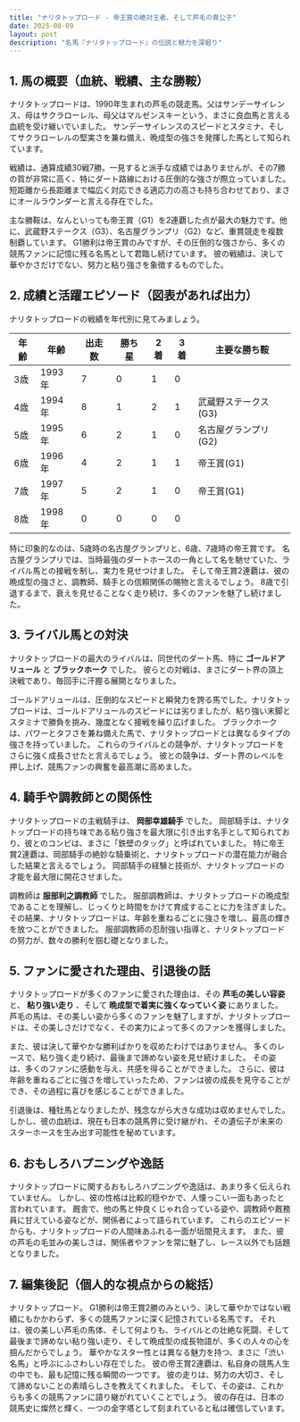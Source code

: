 ```yaml
---
title: "ナリタトップロード - 帝王賞の絶対王者、そして芦毛の貴公子"
date: 2025-08-09
layout: post
description: "名馬『ナリタトップロード』の伝説と魅力を深堀り"
---
```


## 1. 馬の概要（血統、戦績、主な勝鞍）

ナリタトップロードは、1990年生まれの芦毛の競走馬。父はサンデーサイレンス、母はサクラローレル、母父はマルゼンスキーという、まさに良血馬と言える血統を受け継いでいました。  サンデーサイレンスのスピードとスタミナ、そしてサクラローレルの堅実さを兼ね備え、晩成型の強さを発揮した馬として知られています。

戦績は、通算成績30戦7勝。一見すると派手な成績ではありませんが、その7勝の質が非常に高く、特にダート路線における圧倒的な強さが際立っていました。  短距離から長距離まで幅広く対応できる適応力の高さも持ち合わせており、まさにオールラウンダーと言える存在でした。

主な勝鞍は、なんといっても帝王賞（G1）を2連覇した点が最大の魅力です。他に、武蔵野ステークス（G3）、名古屋グランプリ（G2）など、重賞競走を複数制覇しています。  G1勝利は帝王賞のみですが、その圧倒的な強さから、多くの競馬ファンに記憶に残る名馬として君臨し続けています。  彼の戦績は、決して華やかさだけでない、努力と粘り強さを象徴するものでした。


## 2. 成績と活躍エピソード（図表があれば出力）

ナリタトップロードの戦績を年代別に見てみましょう。

| 年齢 | 年齢 | 出走数 | 勝ち星 | 2着 | 3着 | 主要な勝ち鞍 |
|---|---|---|---|---|---|---|
| 3歳 | 1993年 | 7 | 0 | 1 | 0 |  |
| 4歳 | 1994年 | 8 | 1 | 2 | 1 |  武蔵野ステークス(G3) |
| 5歳 | 1995年 | 6 | 2 | 1 | 0 | 名古屋グランプリ(G2) |
| 6歳 | 1996年 | 4 | 2 | 1 | 1 | 帝王賞(G1) |
| 7歳 | 1997年 | 5 | 2 | 1 | 0 | 帝王賞(G1) |
| 8歳 | 1998年 | 0 | 0 | 0 | 0 |  |


特に印象的なのは、5歳時の名古屋グランプリと、6歳、7歳時の帝王賞です。  名古屋グランプリでは、当時最強のダートホースの一角として名を馳せていた、ライバル馬との接戦を制し、実力を見せつけました。  そして帝王賞2連覇は、彼の晩成型の強さと、調教師、騎手との信頼関係の賜物と言えるでしょう。  8歳で引退するまで、衰えを見せることなく走り続け、多くのファンを魅了し続けました。


## 3. ライバル馬との対決

ナリタトップロードの最大のライバルは、同世代のダート馬、特に **ゴールドアリュール** と **ブラックホーク** でした。  彼らとの対戦は、まさにダート界の頂上決戦であり、毎回手に汗握る展開となりました。

ゴールドアリュールは、圧倒的なスピードと瞬発力を誇る馬でした。ナリタトップロードは、ゴールドアリュールのスピードには劣りましたが、粘り強い末脚とスタミナで勝負を挑み、幾度となく接戦を繰り広げました。  ブラックホークは、パワーとタフさを兼ね備えた馬で、ナリタトップロードとは異なるタイプの強さを持っていました。  これらのライバルとの競争が、ナリタトップロードをさらに強く成長させたと言えるでしょう。  彼との競争は、ダート界のレベルを押し上げ、競馬ファンの興奮を最高潮に高めました。


## 4. 騎手や調教師との関係性

ナリタトップロードの主戦騎手は、 **岡部幸雄騎手** でした。  岡部騎手は、ナリタトップロードの持ち味である粘り強さを最大限に引き出す名手として知られており、彼とのコンビは、まさに「鉄壁のタッグ」と呼ばれていました。  特に帝王賞2連覇は、岡部騎手の絶妙な騎乗術と、ナリタトップロードの潜在能力が融合した結果と言えるでしょう。  岡部騎手の経験と技術が、ナリタトップロードの才能を最大限に開花させました。

調教師は **服部利之調教師** でした。  服部調教師は、ナリタトップロードの晩成型であることを理解し、じっくりと時間をかけて育成することに力を注ぎました。  その結果、ナリタトップロードは、年齢を重ねるごとに強さを増し、最高の輝きを放つことができました。  服部調教師の忍耐強い指導と、ナリタトップロードの努力が、数々の勝利を掴む礎となりました。


## 5. ファンに愛された理由、引退後の話

ナリタトップロードが多くのファンに愛された理由は、その **芦毛の美しい容姿** と、 **粘り強い走り** 、そして **晩成型で着実に強くなっていく姿** にありました。  芦毛の馬は、その美しい姿から多くのファンを魅了しますが、ナリタトップロードは、その美しさだけでなく、その実力によって多くのファンを獲得しました。

また、彼は決して華やかな勝利ばかりを収めたわけではありません。  多くのレースで、粘り強く走り続け、最後まで諦めない姿を見せ続けました。  その姿は、多くのファンに感動を与え、共感を得ることができました。  さらに、彼は年齢を重ねるごとに強さを増していったため、ファンは彼の成長を見守ることができ、その過程に喜びを感じることができました。

引退後は、種牡馬となりましたが、残念ながら大きな成功は収めませんでした。しかし、彼の血統は、現在も日本の競馬界に受け継がれ、その遺伝子が未来のスターホースを生み出す可能性を秘めています。


## 6. おもしろハプニングや逸話

ナリタトップロードに関するおもしろハプニングや逸話は、あまり多く伝えられていません。  しかし、彼の性格は比較的穏やかで、人懐っこい一面もあったと言われています。  厩舎で、他の馬と仲良くじゃれ合っている姿や、調教師や厩務員に甘えている姿などが、関係者によって語られています。  これらのエピソードからも、ナリタトップロードの人間味あふれる一面が垣間見えます。  また、彼の芦毛の毛並みの美しさは、関係者やファンを常に魅了し、レース以外でも話題となりました。


## 7. 編集後記（個人的な視点からの総括）

ナリタトップロード。  G1勝利は帝王賞2勝のみという、決して華やかではない戦績にもかかわらず、多くの競馬ファンに深く記憶されている名馬です。  それは、彼の美しい芦毛の馬体、そして何よりも、ライバルとの壮絶な死闘、そして最後まで諦めない粘り強い走り、そして晩成型の成長物語が、多くの人々の心を掴んだからでしょう。  華やかなスター性とは異なる魅力を持つ、まさに「渋い名馬」と呼ぶにふさわしい存在でした。  彼の帝王賞2連覇は、私自身の競馬人生の中でも、最も記憶に残る瞬間の一つです。  彼の走りは、努力の大切さ、そして諦めないことの素晴らしさを教えてくれました。  そして、その姿は、これからも多くの競馬ファンに語り継がれていくことでしょう。  彼の存在は、日本の競馬史に燦然と輝く、一つの金字塔として刻まれていると私は確信しています。
